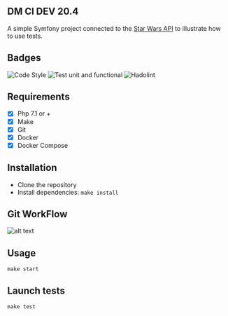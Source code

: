## DM CI DEV 20.4

A simple Symfony project connected to the [Star Wars API](https://swapi.co) to illustrate how to use tests.

## Badges

![Code Style](https://github.com/branisanz1/dm-ci20-4/workflows/Code%20Style/badge.svg)
![Test unit and functional](https://github.com/branisanz1/dm-ci20-4/workflows/Test%20unit%20and%20functional/badge.svg)
![Hadolint](https://github.com/branisanz1/dm-ci20-4/workflows/Hadolint/badge.svg)

## Requirements

- [x] Php 7.1 or +
- [x] Make
- [x] Git
- [x] Docker
- [x] Docker Compose

## Installation

- Clone the repository
- Install dependencies: `make install`

## Git WorkFlow

![alt text](https://blog.engineering.publicissapient.fr/wp-content/uploads/2018/03/Image-3.png)

## Usage

```
make start
```

## Launch tests

```
make test
```
